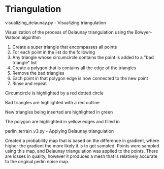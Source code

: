 # Triangulation
visualizing_delaunay.py - Visualizing triangulation

Visualization of the process of Delaunay triangulation using the Bowyer-Watson algorithm
1. Create a super triangle that encompasses all points
2. For each point in the list do the following
3. Any triangle whose circumcircle contains the point is added to a "bad triangle" list
4. Create a polygon that is contains all the edge of the triangles
5. Remove the  bad triangles
6. Each point in that polygon edge is now connected to the new point
7. Rinse and repeat

Circumcircle is highlighted by a red dotted circle

Bad triangles are highlighted with a red outline

New triangles being inserted are highlighted in green

The polygon are highlighted in yellow edges and filled in


perlin_terrain_v3.py - Applying  Delaunay triangulation

Created a probability map that is based on the difference in gradient, where higher the gradient the more likely it is to get sampled. Points were sampled using this map, and Delaunay triangulation was applied to the points. There are losses in quality, however it produces a mesh that is relatively accurate to the original perlin noise map.
